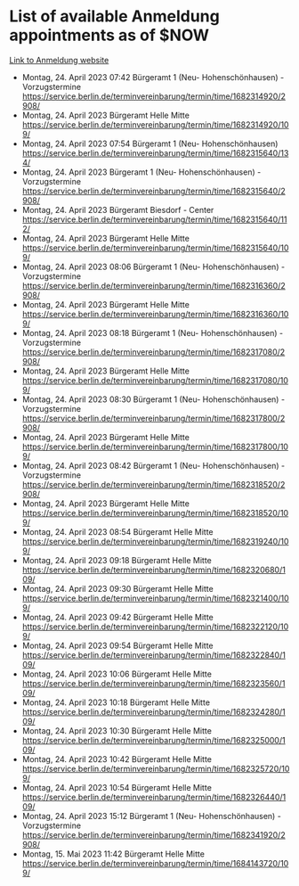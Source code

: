 # List of available Anmeldung appointments as of $NOW
[Link to Anmeldung website](https://service.berlin.de/terminvereinbarung/termin/tag.php?termin=1&anliegen[]=120686&dienstleisterlist=122210,122217,327316,122219,327312,122227,327314,122231,327346,122243,327348,122254,122252,329742,122260,329745,122262,329748,122271,327278,122273,327274,122277,327276,330436,122280,327294,122282,327290,122284,327292,122291,327270,122285,327266,122286,327264,122296,327268,150230,329760,122297,327286,122294,327284,122312,329763,122314,329775,122304,327330,122311,327334,122309,327332,317869,122281,327352,122279,329772,122283,122276,327324,122274,327326,122267,329766,122246,327318,122251,327320,122257,327322,122208,327298,122226,327300&herkunft=http%3A%2F%2Fservice.berlin.de%2Fdienstleistung%2F120686%2F)
- Montag, 24. April 2023 07:42 Bürgeramt 1 (Neu- Hohenschönhausen) - Vorzugstermine https://service.berlin.de/terminvereinbarung/termin/time/1682314920/2908/
- Montag, 24. April 2023  Bürgeramt Helle Mitte https://service.berlin.de/terminvereinbarung/termin/time/1682314920/109/
- Montag, 24. April 2023 07:54 Bürgeramt 1 (Neu- Hohenschönhausen) https://service.berlin.de/terminvereinbarung/termin/time/1682315640/134/
- Montag, 24. April 2023  Bürgeramt 1 (Neu- Hohenschönhausen) - Vorzugstermine https://service.berlin.de/terminvereinbarung/termin/time/1682315640/2908/
- Montag, 24. April 2023  Bürgeramt Biesdorf - Center https://service.berlin.de/terminvereinbarung/termin/time/1682315640/112/
- Montag, 24. April 2023  Bürgeramt Helle Mitte https://service.berlin.de/terminvereinbarung/termin/time/1682315640/109/
- Montag, 24. April 2023 08:06 Bürgeramt 1 (Neu- Hohenschönhausen) - Vorzugstermine https://service.berlin.de/terminvereinbarung/termin/time/1682316360/2908/
- Montag, 24. April 2023  Bürgeramt Helle Mitte https://service.berlin.de/terminvereinbarung/termin/time/1682316360/109/
- Montag, 24. April 2023 08:18 Bürgeramt 1 (Neu- Hohenschönhausen) - Vorzugstermine https://service.berlin.de/terminvereinbarung/termin/time/1682317080/2908/
- Montag, 24. April 2023  Bürgeramt Helle Mitte https://service.berlin.de/terminvereinbarung/termin/time/1682317080/109/
- Montag, 24. April 2023 08:30 Bürgeramt 1 (Neu- Hohenschönhausen) - Vorzugstermine https://service.berlin.de/terminvereinbarung/termin/time/1682317800/2908/
- Montag, 24. April 2023  Bürgeramt Helle Mitte https://service.berlin.de/terminvereinbarung/termin/time/1682317800/109/
- Montag, 24. April 2023 08:42 Bürgeramt 1 (Neu- Hohenschönhausen) - Vorzugstermine https://service.berlin.de/terminvereinbarung/termin/time/1682318520/2908/
- Montag, 24. April 2023  Bürgeramt Helle Mitte https://service.berlin.de/terminvereinbarung/termin/time/1682318520/109/
- Montag, 24. April 2023 08:54 Bürgeramt Helle Mitte https://service.berlin.de/terminvereinbarung/termin/time/1682319240/109/
- Montag, 24. April 2023 09:18 Bürgeramt Helle Mitte https://service.berlin.de/terminvereinbarung/termin/time/1682320680/109/
- Montag, 24. April 2023 09:30 Bürgeramt Helle Mitte https://service.berlin.de/terminvereinbarung/termin/time/1682321400/109/
- Montag, 24. April 2023 09:42 Bürgeramt Helle Mitte https://service.berlin.de/terminvereinbarung/termin/time/1682322120/109/
- Montag, 24. April 2023 09:54 Bürgeramt Helle Mitte https://service.berlin.de/terminvereinbarung/termin/time/1682322840/109/
- Montag, 24. April 2023 10:06 Bürgeramt Helle Mitte https://service.berlin.de/terminvereinbarung/termin/time/1682323560/109/
- Montag, 24. April 2023 10:18 Bürgeramt Helle Mitte https://service.berlin.de/terminvereinbarung/termin/time/1682324280/109/
- Montag, 24. April 2023 10:30 Bürgeramt Helle Mitte https://service.berlin.de/terminvereinbarung/termin/time/1682325000/109/
- Montag, 24. April 2023 10:42 Bürgeramt Helle Mitte https://service.berlin.de/terminvereinbarung/termin/time/1682325720/109/
- Montag, 24. April 2023 10:54 Bürgeramt Helle Mitte https://service.berlin.de/terminvereinbarung/termin/time/1682326440/109/
- Montag, 24. April 2023 15:12 Bürgeramt 1 (Neu- Hohenschönhausen) - Vorzugstermine https://service.berlin.de/terminvereinbarung/termin/time/1682341920/2908/
- Montag, 15. Mai 2023 11:42 Bürgeramt Helle Mitte https://service.berlin.de/terminvereinbarung/termin/time/1684143720/109/
